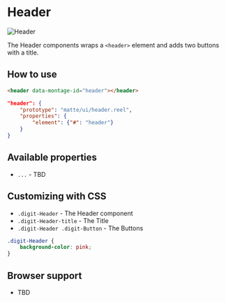 # Header

![Header](https://raw.github.com/montagejs/digit/master/header.reel/screenshot.png)

The Header components wraps a `<header>` element and adds two buttons with a title.

## How to use

```html
<header data-montage-id="header"></header>
```

```json
"header": {
    "prototype": "matte/ui/header.reel",
    "properties": {
        "element": {"#": "header"}
    }
}
```


## Available properties

* `...` - TBD



## Customizing with CSS

* `.digit-Header` - The Header component
* `.digit-Header-title` - The Title
* `.digit-Header .digit-Button` - The Buttons

```css
.digit-Header {
    background-color: pink;
}
```



## Browser support

* TBD
